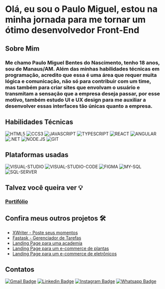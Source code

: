 # Olá, eu sou o Paulo Miguel, estou na minha jornada para me tornar um ótimo desenvolvedor Front-End

## Sobre Mim
  ### Me chamo Paulo Miguel Bentes do Nascimento, tenho 18 anos, sou de Manaus/AM. Além das minhas habilidades técnicas em programação, acredito que essa é uma área que requer muita lógica e comunicação, não só para contribuir com um time, mas também para criar sites que envolvam o usuário e transmitam a sensação que a empresa deseja passar, por esse motivo, também estudo UI e UX design para me auxiliar a desenvolver essas interfaces tão únicas quanto a empresa.

## Habilidades Técnicas
![HTML5](https://img.shields.io/badge/HTML5-E34F26.svg?style=for-the-badge&logo=HTML5&logoColor=white)
![CCS3](https://img.shields.io/badge/CSS3-1572B6.svg?style=for-the-badge&logo=CSS3&logoColor=white)
![JAVASCRIPT](https://img.shields.io/badge/JavaScript-F7DF1E.svg?style=for-the-badge&logo=JavaScript&logoColor=black)
![TYPESCRIPT](https://img.shields.io/badge/TypeScript-3178C6.svg?style=for-the-badge&logo=TypeScript&logoColor=white)
![REACT](https://img.shields.io/badge/React-61DAFB.svg?style=for-the-badge&logo=React&logoColor=black)
![ANGULAR](https://img.shields.io/badge/Angular-0F0F11.svg?style=for-the-badge&logo=Angular&logoColor=white)
![.NET](https://img.shields.io/badge/.NET-512BD4.svg?style=for-the-badge&logo=dotnet&logoColor=white)
![NODE.JS](https://img.shields.io/badge/Node.js-5FA04E.svg?style=for-the-badge&logo=nodedotjs&logoColor=white)
![GIT](https://img.shields.io/badge/Git-F05032.svg?style=for-the-badge&logo=Git&logoColor=white)

## Plataformas usadas
![VISUAL-STUDIO](https://img.shields.io/badge/Visual_Studio-5C2D91?style=for-the-badge&logo=visual%20studio&logoColor=white)
![VISUAL-STUDIO-CODE](https://img.shields.io/badge/Visual_Studio_Code-0078D4?style=for-the-badge&logo=visual%20studio%20code&logoColor=white)
![FIGMA](https://img.shields.io/badge/Figma-F24E1E.svg?style=for-the-badge&logo=Figma&logoColor=white)
![MY-SQL](https://img.shields.io/badge/MySQL-4479A1.svg?style=for-the-badge&logo=MySQL&logoColor=white)
![SQL-SERVER](https://img.shields.io/badge/Microsoft%20SQL%20Server-CC2927?style=for-the-badge&logo=microsoft%20sql%20server&logoColor=white)

## Talvez você queira ver 💡
  ### [Portifólio](https://paulo-mikhael.github.io/Portifolio)

## Confira meus outros projetos 🛠️
  - [XWriter - Poste seus momentos](https://github.com/Paulo-Mikhael/XWriter?tab=readme-ov-file#xwriter)
  - [Fastask - Gerenciador de Tarefas](https://github.com/Paulo-Mikhael/fastask?tab=readme-ov-file#fastask---gerenciador-de-tarefas)
  - [Landing Page para uma academia](https://github.com/Paulo-Mikhael/academia-landing-page?tab=readme-ov-file#academia-vitalidade-fitness)
  - [Landing Page para um e-commerce de plantas](https://github.com/Paulo-Mikhael/casa-verde?tab=readme-ov-file#casa-verde)
  - [Landing Page para um e-commerce de eletrônicos](https://github.com/Paulo-Mikhael/phlox?tab=readme-ov-file#phlox)

## Contatos
  [![Gmail Badge](https://img.shields.io/badge/Gmail-EA4335.svg?style=for-the-badge&logo=Gmail&logoColor=white)](https://paulo-mikhael.github.io/Portifolio/Pages/contacts/)
  [![Linkedin Badge](https://img.shields.io/badge/LinkedIn-0A66C2.svg?style=for-the-badge&logo=LinkedIn&logoColor=white)](https://www.linkedin.com/in/paulo-miguel-4b706022b/)
  [![Instagram Badge](https://img.shields.io/badge/Instagram-E4405F.svg?style=for-the-badge&logo=Instagram&logoColor=white)](https://www.instagram.com/pa__miguel?igsh=MWxoYzdqNGluZWcyaA%3D%3D)
  [![Whatsapp Badge](https://img.shields.io/badge/WhatsApp-25D366.svg?style=for-the-badge&logo=WhatsApp&logoColor=white)](https://api.whatsapp.com/send/?phone=5592992813253&type=phone_number&app_absent=0)
